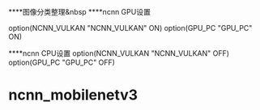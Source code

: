 ****图像分类整理&nbsp
****ncnn GPU设置

option(NCNN_VULKAN "NCNN_VULKAN" ON)
option(GPU_PC "GPU_PC" ON)

****ncnn CPU设置
option(NCNN_VULKAN "NCNN_VULKAN" OFF)
option(GPU_PC "GPU_PC" OFF)
# ncnn_mobilenetv3
